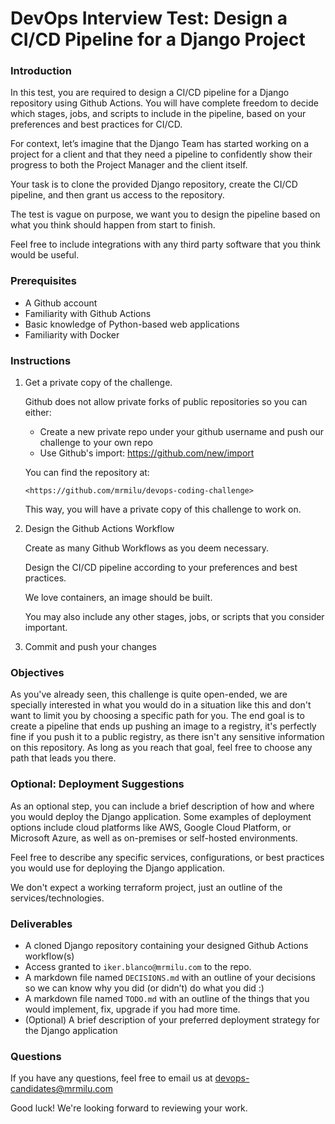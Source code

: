 # DevOps Interview Test: Design a CI/CD Pipeline for a Django Project

### Introduction

In this test, you are required to design a CI/CD pipeline for a Django repository using Github Actions. You will have complete freedom to decide which stages, jobs, and scripts to include in the pipeline, based on your preferences and best practices for CI/CD.

For context, let’s imagine that the Django Team has started working on a project for a client and that they need a pipeline to confidently show their progress to both the Project Manager and the client itself.

Your task is to clone the provided Django repository, create the CI/CD pipeline, and then grant us access to the repository.

The test is vague on purpose, we want you to design the pipeline based on what you think should happen from start to finish.

Feel free to include integrations with any third party software that you think would be useful.

### Prerequisites

- A Github account
- Familiarity with Github Actions
- Basic knowledge of Python-based web applications
- Familiarity with Docker

### Instructions
1.  Get a private copy of the challenge.

    Github does not allow private forks of public repositories so you can either:
    * Create a new private repo under your github username and push our challenge to your own repo
    * Use Github's import: https://github.com/new/import 
    
    You can find the repository at:
    
    ```
    <https://github.com/mrmilu/devops-coding-challenge>
    
    ```

    This way, you will have a private copy of this challenge to work on.
    
    
2. Design the Github Actions Workflow
    
    Create as many Github Workflows as you deem necessary.
    
    Design the CI/CD pipeline according to your preferences and best practices. 
    
    We love containers, an image should be built.
    
    You may also include any other stages, jobs, or scripts that you consider important.
    
3. Commit and push your changes

### Objectives

As you've already seen, this challenge is quite open-ended, we are specially interested in what you would do in a situation like this and don't want to limit you by choosing a specific path for you.
The end goal is to create a pipeline that ends up pushing an image to a registry, it's perfectly fine if you push it to a public registry, as there isn't any sensitive information on this repository.
As long as you reach that goal, feel free to choose any path that leads you there.

### Optional: Deployment Suggestions

As an optional step, you can include a brief description of how and where you would deploy the Django application. Some examples of deployment options include cloud platforms like AWS, Google Cloud Platform, or Microsoft Azure, as well as on-premises or self-hosted environments.

Feel free to describe any specific services, configurations, or best practices you would use for deploying the Django application.

We don't expect a working terraform project, just an outline of the services/technologies.

### Deliverables

- A cloned Django repository containing your designed Github Actions workflow(s)
- Access granted to `iker.blanco@mrmilu.com` to the repo.
- A markdown file named `DECISIONS.md` with an outline of your decisions so we can know why you did (or didn’t) do what you did :)
- A markdown file named  `TODO.md` with an outline of the things that you would implement, fix, upgrade if you had more time.
- (Optional) A brief description of your preferred deployment strategy for the Django application

### Questions

If you have any questions, feel free to email us at devops-candidates@mrmilu.com


Good luck! We're looking forward to reviewing your work.
